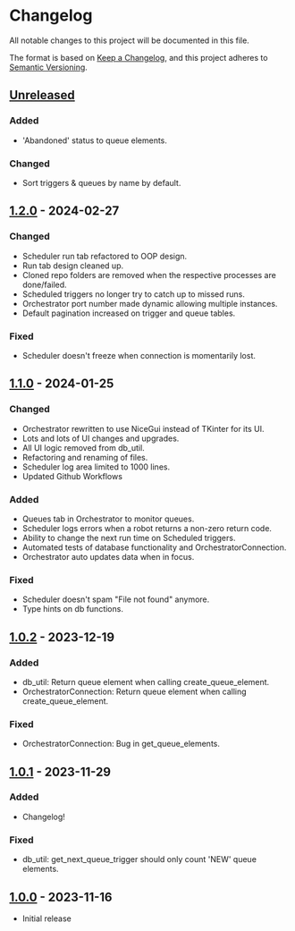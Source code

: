 # Changelog

All notable changes to this project will be documented in this file.

The format is based on [Keep a Changelog](https://keepachangelog.com/en/1.0.0/),
and this project adheres to [Semantic Versioning](https://semver.org/spec/v2.0.0.html).

## [Unreleased]

### Added

- 'Abandoned' status to queue elements.

### Changed

- Sort triggers & queues by name by default.

## [1.2.0] - 2024-02-27

### Changed

- Scheduler run tab refactored to OOP design.
- Run tab design cleaned up.
- Cloned repo folders are removed when the respective processes are done/failed.
- Scheduled triggers no longer try to catch up to missed runs.
- Orchestrator port number made dynamic allowing multiple instances.
- Default pagination increased on trigger and queue tables.

### Fixed

- Scheduler doesn't freeze when connection is momentarily lost.

## [1.1.0] - 2024-01-25

### Changed

- Orchestrator rewritten to use NiceGui instead of TKinter for its UI.
- Lots and lots of UI changes and upgrades.
- All UI logic removed from db_util.
- Refactoring and renaming of files.
- Scheduler log area limited to 1000 lines.
- Updated Github Workflows

### Added

- Queues tab in Orchestrator to monitor queues.
- Scheduler logs errors when a robot returns a non-zero return code.
- Ability to change the next run time on Scheduled triggers.
- Automated tests of database functionality and OrchestratorConnection.
- Orchestrator auto updates data when in focus.


### Fixed

- Scheduler doesn't spam "File not found" anymore.
- Type hints on db functions.


## [1.0.2] - 2023-12-19

### Added

- db_util: Return queue element when calling create_queue_element.
- OrchestratorConnection: Return queue element when calling create_queue_element.

### Fixed

- OrchestratorConnection: Bug in get_queue_elements.

## [1.0.1] - 2023-11-29

### Added

- Changelog!

### Fixed

- db_util: get_next_queue_trigger should only count 'NEW' queue elements.

## [1.0.0] - 2023-11-16

- Initial release

[Unreleased]: https://github.com/itk-dev-rpa/OpenOrchestrator/compare/1.2.0...HEAD
[1.2.0]: https://github.com/itk-dev-rpa/OpenOrchestrator/releases/tag/1.2.0
[1.1.0]: https://github.com/itk-dev-rpa/OpenOrchestrator/releases/tag/1.1.0
[1.0.2]: https://github.com/itk-dev-rpa/OpenOrchestrator/releases/tag/1.0.2
[1.0.1]: https://github.com/itk-dev-rpa/OpenOrchestrator/releases/tag/1.0.1
[1.0.0]: https://github.com/itk-dev-rpa/OpenOrchestrator/releases/tag/1.0.0
